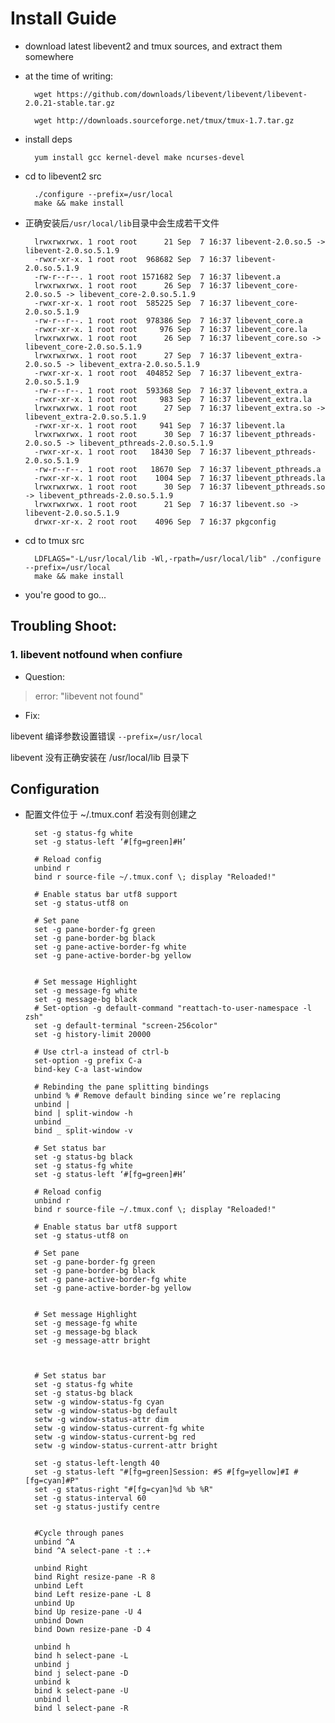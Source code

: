 Install Guide
===============

* download latest libevent2 and tmux sources, and extract them somewhere

* at the time of writing:
	
		wget https://github.com/downloads/libevent/libevent/libevent-2.0.21-stable.tar.gz
	
		wget http://downloads.sourceforge.net/tmux/tmux-1.7.tar.gz
	 
	 
	


* install deps
	
		yum install gcc kernel-devel make ncurses-devel
		 
* cd to libevent2 src

		./configure --prefix=/usr/local
		make && make install

* 正确安装后`/usr/local/lib`目录中会生成若干文件

		lrwxrwxrwx. 1 root root      21 Sep  7 16:37 libevent-2.0.so.5 -> libevent-2.0.so.5.1.9
		-rwxr-xr-x. 1 root root  968682 Sep  7 16:37 libevent-2.0.so.5.1.9
		-rw-r--r--. 1 root root 1571682 Sep  7 16:37 libevent.a
		lrwxrwxrwx. 1 root root      26 Sep  7 16:37 libevent_core-2.0.so.5 -> libevent_core-2.0.so.5.1.9
		-rwxr-xr-x. 1 root root  585225 Sep  7 16:37 libevent_core-2.0.so.5.1.9
		-rw-r--r--. 1 root root  978386 Sep  7 16:37 libevent_core.a
		-rwxr-xr-x. 1 root root     976 Sep  7 16:37 libevent_core.la
		lrwxrwxrwx. 1 root root      26 Sep  7 16:37 libevent_core.so -> libevent_core-2.0.so.5.1.9
		lrwxrwxrwx. 1 root root      27 Sep  7 16:37 libevent_extra-2.0.so.5 -> libevent_extra-2.0.so.5.1.9
		-rwxr-xr-x. 1 root root  404852 Sep  7 16:37 libevent_extra-2.0.so.5.1.9
		-rw-r--r--. 1 root root  593368 Sep  7 16:37 libevent_extra.a
		-rwxr-xr-x. 1 root root     983 Sep  7 16:37 libevent_extra.la
		lrwxrwxrwx. 1 root root      27 Sep  7 16:37 libevent_extra.so -> libevent_extra-2.0.so.5.1.9
		-rwxr-xr-x. 1 root root     941 Sep  7 16:37 libevent.la
		lrwxrwxrwx. 1 root root      30 Sep  7 16:37 libevent_pthreads-2.0.so.5 -> libevent_pthreads-2.0.so.5.1.9
		-rwxr-xr-x. 1 root root   18430 Sep  7 16:37 libevent_pthreads-2.0.so.5.1.9
		-rw-r--r--. 1 root root   18670 Sep  7 16:37 libevent_pthreads.a
		-rwxr-xr-x. 1 root root    1004 Sep  7 16:37 libevent_pthreads.la
		lrwxrwxrwx. 1 root root      30 Sep  7 16:37 libevent_pthreads.so -> libevent_pthreads-2.0.so.5.1.9
		lrwxrwxrwx. 1 root root      21 Sep  7 16:37 libevent.so -> libevent-2.0.so.5.1.9
		drwxr-xr-x. 2 root root    4096 Sep  7 16:37 pkgconfig


	 
* cd to tmux src
	
		LDFLAGS="-L/usr/local/lib -Wl,-rpath=/usr/local/lib" ./configure --prefix=/usr/local
		make && make install
	 
* you're good to go...




## Troubling Shoot:
### 1. libevent notfound when confiure

* Question: 

> error: "libevent not found"

* Fix:

libevent 编译参数设置错误 `--prefix=/usr/local`


libevent 没有正确安装在 /usr/local/lib 目录下



## Configuration

* 配置文件位于 ~/.tmux.conf  若没有则创建之

		set -g status-fg white
		set -g status-left ‘#[fg=green]#H’
		
		# Reload config
		unbind r
		bind r source-file ~/.tmux.conf \; display "Reloaded!"
		
		# Enable status bar utf8 support
		set -g status-utf8 on
		
		# Set pane
		set -g pane-border-fg green
		set -g pane-border-bg black
		set -g pane-active-border-fg white
		set -g pane-active-border-bg yellow
		
		
		# Set message Highlight
		set -g message-fg white
		set -g message-bg black
		# Set-option -g default-command "reattach-to-user-namespace -l zsh"
		set -g default-terminal "screen-256color"
		set -g history-limit 20000
		
		# Use ctrl-a instead of ctrl-b
		set-option -g prefix C-a
		bind-key C-a last-window
		
		# Rebinding the pane splitting bindings
		unbind % # Remove default binding since we’re replacing
		unbind |
		bind | split-window -h
		unbind _
		bind _ split-window -v
		
		# Set status bar
		set -g status-bg black
		set -g status-fg white
		set -g status-left ‘#[fg=green]#H’
		
		# Reload config
		unbind r
		bind r source-file ~/.tmux.conf \; display "Reloaded!"
		
		# Enable status bar utf8 support
		set -g status-utf8 on
		
		# Set pane
		set -g pane-border-fg green
		set -g pane-border-bg black
		set -g pane-active-border-fg white
		set -g pane-active-border-bg yellow
		
		
		# Set message Highlight
		set -g message-fg white
		set -g message-bg black
		set -g message-attr bright
		
		
		
		# Set status bar
		set -g status-fg white
		set -g status-bg black
		setw -g window-status-fg cyan
		setw -g window-status-bg default
		setw -g window-status-attr dim
		setw -g window-status-current-fg white
		setw -g window-status-current-bg red
		setw -g window-status-current-attr bright
		
		set -g status-left-length 40
		set -g status-left "#[fg=green]Session: #S #[fg=yellow]#I #[fg=cyan]#P"
		set -g status-right "#[fg=cyan]%d %b %R"
		set -g status-interval 60
		set -g status-justify centre
		
		
		#Cycle through panes
		unbind ^A
		bind ^A select-pane -t :.+
		
		unbind Right
		bind Right resize-pane -R 8
		unbind Left
		bind Left resize-pane -L 8
		unbind Up
		bind Up resize-pane -U 4
		unbind Down
		bind Down resize-pane -D 4
		
		unbind h
		bind h select-pane -L
		unbind j
		bind j select-pane -D
		unbind k
		bind k select-pane -U
		unbind l
		bind l select-pane -R